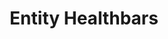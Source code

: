 ---
title: Entity Healthbars
permalink: /article/compliance64xAddons/Entity%20Healthbars
comments: true
comments-id: EntityHealthbars64x
header-img: article/compliance64xAddons/Entity Healthbars.jpg

carousel-img: article/carousel/Entity Healthbars/64x/
show_carousel_name: false

long_text: This pack adds 64x resolution healthbars to all of the entities that support OptiFine entity models. This pack requires OptiFine to work.

authors:
  - Ewan Howell:
    - https://twitter.com/ewanhowell5195

download:
  - ewanhowell.com:
    - https://www.ewanhowell.com/?pack=entity-healthbars-hd
---